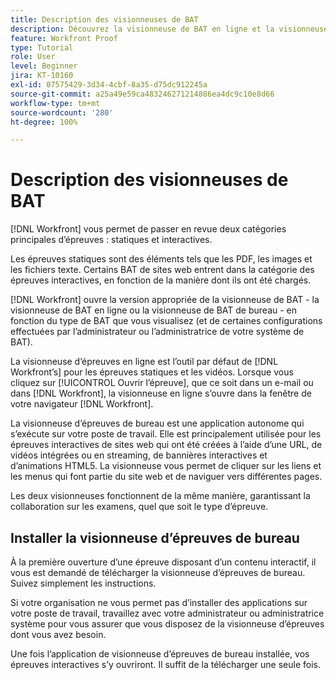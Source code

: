 ```yaml
---
title: Description des visionneuses de BAT
description: Découvrez la visionneuse de BAT en ligne et la visionneuse de BAT de bureau de  [!DNL Workfront], la différence entre les deux et comment accéder à chacune d’entre elles.
feature: Workfront Proof
type: Tutorial
role: User
level: Beginner
jira: KT-10160
exl-id: 07575429-3d34-4cbf-8a35-d75dc912245a
source-git-commit: a25a49e59ca483246271214886ea4dc9c10e8d66
workflow-type: tm+mt
source-wordcount: '280'
ht-degree: 100%

---
```


# Description des visionneuses de BAT

[!DNL Workfront] vous permet de passer en revue deux catégories principales d’épreuves : statiques et interactives.

Les épreuves statiques sont des éléments tels que les PDF, les images et les fichiers texte. Certains BAT de sites web entrent dans la catégorie des épreuves interactives, en fonction de la manière dont ils ont été chargés.

[!DNL Workfront] ouvre la version appropriée de la visionneuse de BAT - la visionneuse de BAT en ligne ou la visionneuse de BAT de bureau - en fonction du type de BAT que vous visualisez (et de certaines configurations effectuées par l’administrateur ou l’administratrice de votre système de BAT).

La visionneuse d’épreuves en ligne est l’outil par défaut de [!DNL Workfront’s] pour les épreuves statiques et les vidéos. Lorsque vous cliquez sur [!UICONTROL Ouvrir l’épreuve], que ce soit dans un e-mail ou dans [!DNL Workfront], la visionneuse en ligne s’ouvre dans la fenêtre de votre navigateur [!DNL Workfront].

La visionneuse d’épreuves de bureau est une application autonome qui s’exécute sur votre poste de travail. Elle est principalement utilisée pour les épreuves interactives de sites web qui ont été créées à l’aide d’une URL, de vidéos intégrées ou en streaming, de bannières interactives et d’animations HTML5. La visionneuse vous permet de cliquer sur les liens et les menus qui font partie du site web et de naviguer vers différentes pages.

Les deux visionneuses fonctionnent de la même manière, garantissant la collaboration sur les examens, quel que soit le type d’épreuve.

## Installer la visionneuse d’épreuves de bureau

À la première ouverture d’une épreuve disposant d’un contenu interactif, il vous est demandé de télécharger la visionneuse d’épreuves de bureau. Suivez simplement les instructions.

Si votre organisation ne vous permet pas d’installer des applications sur votre poste de travail, travaillez avec votre administrateur ou administratrice système pour vous assurer que vous disposez de la visionneuse d’épreuves dont vous avez besoin.

Une fois l’application de visionneuse d’épreuves de bureau installée, vos épreuves interactives s’y ouvriront. Il suffit de la télécharger une seule fois.

<!-- 
### Learn more
* Differences between the Web Proofing Viewer and the Desktop Proofing Viewer
* Review an interactive proof
* Install the Desktop Proofing Viewer
* Understand the Desktop Proofing Viewer
* Open proofs in the Desktop Proofing Viewer
* Interactive content proofs
-->
